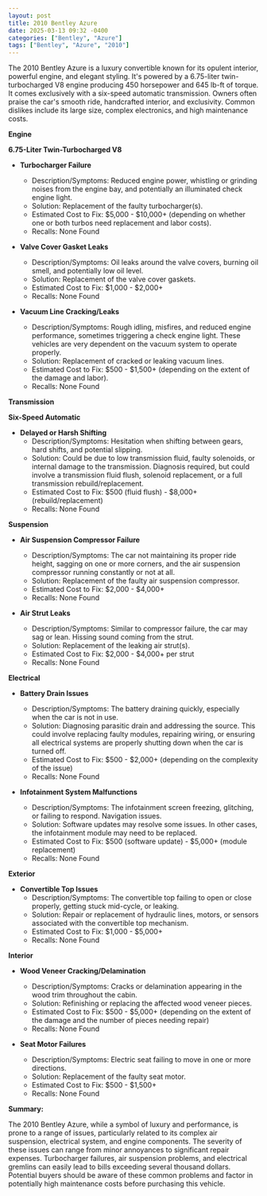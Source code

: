 ```yaml
---
layout: post
title: 2010 Bentley Azure
date: 2025-03-13 09:32 -0400
categories: ["Bentley", "Azure"]
tags: ["Bentley", "Azure", "2010"]
---
```

The 2010 Bentley Azure is a luxury convertible known for its opulent interior, powerful engine, and elegant styling. It's powered by a 6.75-liter twin-turbocharged V8 engine producing 450 horsepower and 645 lb-ft of torque. It comes exclusively with a six-speed automatic transmission. Owners often praise the car's smooth ride, handcrafted interior, and exclusivity. Common dislikes include its large size, complex electronics, and high maintenance costs.

**Engine**

**6.75-Liter Twin-Turbocharged V8**

*   **Turbocharger Failure**
    *   Description/Symptoms: Reduced engine power, whistling or grinding noises from the engine bay, and potentially an illuminated check engine light.
    *   Solution: Replacement of the faulty turbocharger(s).
    *   Estimated Cost to Fix: $5,000 - $10,000+ (depending on whether one or both turbos need replacement and labor costs).
    *   Recalls: None Found

*   **Valve Cover Gasket Leaks**
    *   Description/Symptoms: Oil leaks around the valve covers, burning oil smell, and potentially low oil level.
    *   Solution: Replacement of the valve cover gaskets.
    *   Estimated Cost to Fix: $1,000 - $2,000+
    *   Recalls: None Found

*   **Vacuum Line Cracking/Leaks**
    *   Description/Symptoms: Rough idling, misfires, and reduced engine performance, sometimes triggering a check engine light. These vehicles are very dependent on the vacuum system to operate properly.
    *   Solution: Replacement of cracked or leaking vacuum lines.
    *   Estimated Cost to Fix: $500 - $1,500+ (depending on the extent of the damage and labor).
    *   Recalls: None Found

**Transmission**

**Six-Speed Automatic**

*   **Delayed or Harsh Shifting**
    *   Description/Symptoms: Hesitation when shifting between gears, hard shifts, and potential slipping.
    *   Solution: Could be due to low transmission fluid, faulty solenoids, or internal damage to the transmission. Diagnosis required, but could involve a transmission fluid flush, solenoid replacement, or a full transmission rebuild/replacement.
    *   Estimated Cost to Fix: $500 (fluid flush) - $8,000+ (rebuild/replacement)
    *   Recalls: None Found

**Suspension**

*   **Air Suspension Compressor Failure**
    *   Description/Symptoms: The car not maintaining its proper ride height, sagging on one or more corners, and the air suspension compressor running constantly or not at all.
    *   Solution: Replacement of the faulty air suspension compressor.
    *   Estimated Cost to Fix: $2,000 - $4,000+
    *   Recalls: None Found

*   **Air Strut Leaks**
    *   Description/Symptoms: Similar to compressor failure, the car may sag or lean. Hissing sound coming from the strut.
    *   Solution: Replacement of the leaking air strut(s).
    *   Estimated Cost to Fix: $2,000 - $4,000+ per strut
    *   Recalls: None Found

**Electrical**

*   **Battery Drain Issues**
    *   Description/Symptoms: The battery draining quickly, especially when the car is not in use.
    *   Solution: Diagnosing parasitic drain and addressing the source. This could involve replacing faulty modules, repairing wiring, or ensuring all electrical systems are properly shutting down when the car is turned off.
    *   Estimated Cost to Fix: $500 - $2,000+ (depending on the complexity of the issue)
    *   Recalls: None Found

*   **Infotainment System Malfunctions**
    *   Description/Symptoms: The infotainment screen freezing, glitching, or failing to respond. Navigation issues.
    *   Solution: Software updates may resolve some issues. In other cases, the infotainment module may need to be replaced.
    *   Estimated Cost to Fix: $500 (software update) - $5,000+ (module replacement)
    *   Recalls: None Found

**Exterior**

*   **Convertible Top Issues**
    *   Description/Symptoms: The convertible top failing to open or close properly, getting stuck mid-cycle, or leaking.
    *   Solution: Repair or replacement of hydraulic lines, motors, or sensors associated with the convertible top mechanism.
    *   Estimated Cost to Fix: $1,000 - $5,000+
    *   Recalls: None Found

**Interior**

*   **Wood Veneer Cracking/Delamination**
    *   Description/Symptoms: Cracks or delamination appearing in the wood trim throughout the cabin.
    *   Solution: Refinishing or replacing the affected wood veneer pieces.
    *   Estimated Cost to Fix: $500 - $5,000+ (depending on the extent of the damage and the number of pieces needing repair)
    *   Recalls: None Found

*   **Seat Motor Failures**
    *   Description/Symptoms: Electric seat failing to move in one or more directions.
    *   Solution: Replacement of the faulty seat motor.
    *   Estimated Cost to Fix: $500 - $1,500+
    *   Recalls: None Found

**Summary:**

The 2010 Bentley Azure, while a symbol of luxury and performance, is prone to a range of issues, particularly related to its complex air suspension, electrical system, and engine components. The severity of these issues can range from minor annoyances to significant repair expenses. Turbocharger failures, air suspension problems, and electrical gremlins can easily lead to bills exceeding several thousand dollars. Potential buyers should be aware of these common problems and factor in potentially high maintenance costs before purchasing this vehicle.

